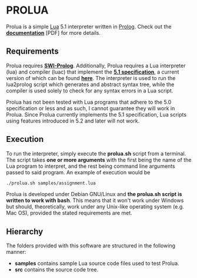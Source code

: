 PROLUA
======

Prolua is a simple [Lua](http://www.lua.org/) 5.1 interpreter written in [Prolog](http://en.wikipedia.org/wiki/Prolog).
Check out the [__documentation__](https://github.com/supranove/prolua/raw/master/implementation.pdf) [PDF] for more details.


Requirements
------------
Prolua requires [__SWI-Prolog__](http://www.swi-prolog.org/Download.html). Additionally, Prolua requires a Lua
interpreter (lua) and compiler (luac) that implement the [__5.1 specification__](http://www.lua.org/manual/5.1/), a current version of which can be found [__here__](http://www.lua.org/versions.html#5.1).
The interpreter is used to run the lua2prolog script which generates and abstract syntax tree, while the compiler
is used solely to check for any syntax errors in a Lua script.

Prolua has not been tested with Lua programs that adhere to the 5.0 specification or less and as such, I cannot guarantee they
will work in Prolua. Since Prolua currently implements the 5.1 specification, Lua scripts using features introduced in
5.2 and later will not work.


Execution
---------
To run the interpreter, simply execute the __prolua.sh__ script from a terminal. The script takes __one or more arguments__
with the first being the name of the Lua program to interpret, and the rest being command line arguments passed to said program.
An example of execution would be

```bash
./prolua.sh samples/assignment.lua
```

Prolua is developed under Debian GNU/Linux and __the prolua.sh script is written to work with bash__. This means
that it won't work under Windows but should, theoretically, work under any Unix-like operating system (e.g. Mac OS),
provided the stated requirements are met.


Hierarchy
---------
The folders provided with this software are structured in the following manner:
* __samples__ contains sample Lua source code files used to test Prolua.
* __src__ contains the source code tree.
